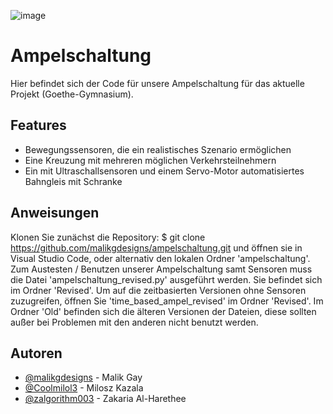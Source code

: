 ![image](https://github.com/user-attachments/assets/4011294d-90b7-4c0d-821a-ff564d8e17b8)


# Ampelschaltung
Hier befindet sich der Code für unsere Ampelschaltung für das aktuelle Projekt (Goethe-Gymnasium).



## Features

- Bewegungssensoren, die ein realistisches Szenario ermöglichen
- Eine Kreuzung mit mehreren möglichen Verkehrsteilnehmern
- Ein mit Ultraschallsensoren und einem Servo-Motor automatisiertes Bahngleis mit Schranke

## Anweisungen

Klonen Sie zunächst die Repository:
   $ git clone https://github.com/malikgdesigns/ampelschaltung.git
und öffnen sie in Visual Studio Code, oder alternativ den lokalen Ordner 'ampelschaltung'.
Zum Austesten / Benutzen unserer Ampelschaltung samt Sensoren muss die Datei 'ampelschaltung_revised.py' ausgeführt werden. Sie befindet sich im Ordner 'Revised'. Um auf die zeitbasierten Versionen ohne Sensoren zuzugreifen, öffnen Sie 'time_based_ampel_revised' im Ordner 'Revised'.
Im Ordner 'Old' befinden sich die älteren Versionen der Dateien, diese sollten außer bei Problemen mit den anderen nicht benutzt werden.

## Autoren

- [@malikgdesigns](https://www.github.com/malikgdesigns) - Malik Gay
- [@Coolmilol3](https://www.github.com/Coolmilol3) - Milosz Kazala
- [@zalgorithm003](https://www.github.com/zalgorithm003) - Zakaria Al-Harethee


